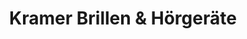 ---
title: "Kramer Brillen & Hörgeräte"
url: /wirges/kramer-brillen-und-hoergeraete/
shop: Optiker
---